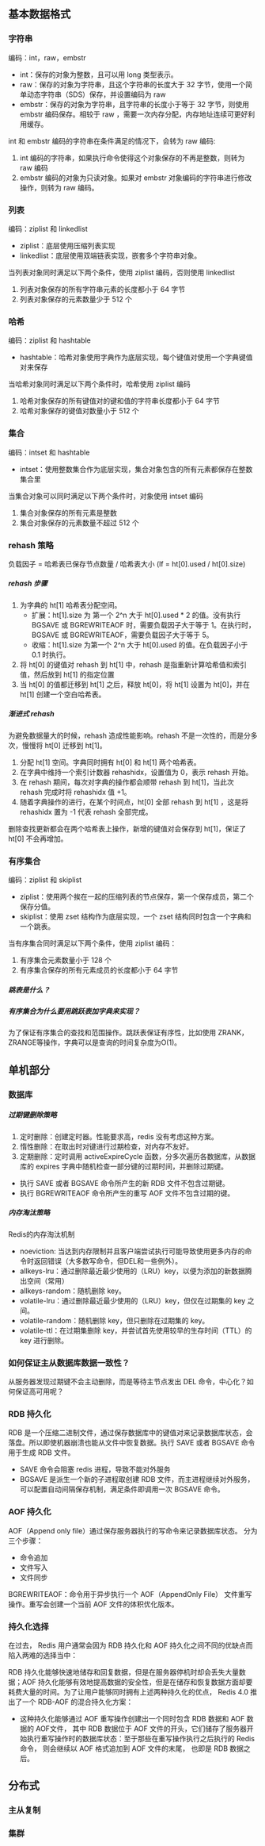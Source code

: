 ## 基本数据格式

### 字符串
编码：int，raw，embstr
- int：保存的对象为整数，且可以用 long 类型表示。
- raw：保存的对象为字符串，且这个字符串的长度大于 32 字节，使用一个简单动态字符串（SDS）保存，并设置编码为 raw
- embstr：保存的对象为字符串，且字符串的长度小于等于 32 字节，则使用 embstr 编码保存。相较于 raw ，需要一次内存分配，内存地址连续可更好利用缓存。

int 和 embstr 编码的字符串在条件满足的情况下，会转为 raw 编码:
1. int 编码的字符串，如果执行命令使得这个对象保存的不再是整数，则转为 raw 编码
2. embstr 编码的对象为只读对象。如果对 embstr 对象编码的字符串进行修改操作，则转为 raw 编码。

### 列表
编码：ziplist 和 linkedlist
- ziplist：底层使用压缩列表实现
- linkedlist：底层使用双端链表实现，嵌套多个字符串对象。

当列表对象同时满足以下两个条件，使用 ziplist 编码，否则使用 linkedlist
1. 列表对象保存的所有字符串元素的长度都小于 64 字节
2. 列表对象保存的元素数量少于 512 个

### 哈希
编码：ziplist 和 hashtable
- hashtable：哈希对象使用字典作为底层实现，每个键值对使用一个字典键值对来保存

当哈希对象同时满足以下两个条件时，哈希使用 ziplist 编码
1. 哈希对象保存的所有键值对的键和值的字符串长度都小于 64 字节
2. 哈希对象保存的键值对数量小于 512 个

### 集合
编码：intset 和 hashtable
- intset：使用整数集合作为底层实现，集合对象包含的所有元素都保存在整数集合里

当集合对象可以同时满足以下两个条件时，对象使用 intset 编码
1. 集合对象保存的所有元素是整数
2. 集合对象保存的元素数量不超过 512 个

### rehash 策略
负载因子 = 哈希表已保存节点数量 / 哈希表大小 (lf = ht[0].used / ht[0].size)

##### rehash 步骤
1. 为字典的 ht[1] 哈希表分配空间。
   - 扩展：ht[1].size 为 第一个 2^n 大于 ht[0].used * 2 的值。没有执行 BGSAVE 或 BGREWRITEAOF 时，需要负载因子大于等于 1。在执行时， BGSAVE 或 BGREWRITEAOF，需要负载因子大于等于 5。
   - 收缩：ht[1].size 为第一个 2^n 大于 ht[0].used 的值。在负载因子小于 0.1 时执行。
2. 将 ht[0] 的键值对 rehash 到 ht[1] 中，rehash 是指重新计算哈希值和索引值，然后放到 ht[1] 的指定位置
3. 当 ht[0] 的值都迁移到 ht[1] 之后，释放 ht[0]，将 ht[1] 设置为 ht[0]，并在 ht[1] 创建一个空白哈希表。

##### 渐进式 rehash
为避免数据量大的时候，rehash 造成性能影响。rehash 不是一次性的，而是分多次，慢慢将 ht[0] 迁移到 ht[1]。

1. 分配 ht[1] 空间。字典同时拥有 ht[0] 和 ht[1] 两个哈希表。
2. 在字典中维持一个索引计数器 rehashidx，设置值为 0，表示 rehash 开始。
3. 在 rehash 期间，每次对字典的操作都会顺带 rehash 到 ht[1]，当此次 rehash 完成时将 rehashidx 值 +1。
4. 随着字典操作的进行，在某个时间点，ht[0] 全部 rehash 到 ht[1] ，这是将 rehashidx 置为 -1 代表 rehash 全部完成。

删除查找更新都会在两个哈希表上操作，新增的键值对会保存到 ht[1]，保证了 ht[0] 不会再增加。


### 有序集合
编码：ziplist 和 skiplist
- ziplist：使用两个挨在一起的压缩列表的节点保存，第一个保存成员，第二个保存分值。
- skiplist：使用 zset 结构作为底层实现，一个 zset 结构同时包含一个字典和一个跳表。

当有序集合同时满足以下两个条件，使用 ziplist 编码：
1. 有序集合元素数量小于 128 个
2. 有序集合保存的所有元素成员的长度都小于 64 字节

##### 跳表是什么？

##### 有序集合为什么要用跳跃表加字典来实现？
为了保证有序集合的查找和范围操作。跳跃表保证有序性，比如使用 ZRANK，ZRANGE等操作，字典可以是查询的时间复杂度为O(1)。

## 单机部分
### 数据库

##### 过期键删除策略
1. 定时删除：创建定时器。性能要求高，redis 没有考虑这种方案。
2. 惰性删除：在取出时对键进行过期检查，对内存不友好。
3. 定期删除：定时调用 activeExpireCycle 函数，分多次遍历各数据库，从数据库的 expires 字典中随机检查一部分键的过期时间，并删除过期键。

- 执行 SAVE 或者 BGSAVE 命令所产生的新 RDB 文件不包含过期键。
- 执行 BGREWRITEAOF 命令所产生的重写 AOF 文件不包含过期的键。

##### 内存淘汰策略
Redis的内存淘汰机制
- noeviction: 当达到内存限制并且客户端尝试执行可能导致使用更多内存的命令时返回错误（大多数写命令，但DEL和一些例外）。
- allkeys-lru：通过删除最近最少使用的（LRU）key，以便为添加的新数据腾出空间（常用）
- allkeys-random：随机删除 key。
- volatile-lru：通过删除最近最少使用的（LRU）key，但仅在过期集的 key 之间。
- volatile-random：随机删除 key，但只删除在过期集的 key。
- volatile-ttl：在过期集删除 key，并尝试首先使用较早的生存时间（TTL）的 key 进行删除。


### 如何保证主从数据库数据一致性？
从服务器发现过期键不会主动删除，而是等待主节点发出 DEL 命令，中心化？如何保证高可用呢？

### RDB 持久化
RDB 是一个压缩二进制文件，通过保存数据库中的键值对来记录数据库状态，会落盘。所以即使机器崩溃也能从文件中恢复数据。执行 SAVE 或者 BGSAVE 命令用于生成 RDB 文件。
- SAVE 命令会阻塞 redis 进程，导致不能对外服务
- BGSAVE 是派生一个新的子进程取创建 RDB 文件，而主进程继续对外服务，可以配置自动间隔保存机制，满足条件即调用一次 BGSAVE 命令。

### AOF 持久化
AOF（Append only file）通过保存服务器执行的写命令来记录数据库状态。 分为三个步骤：
- 命令追加
- 文件写入
- 文件同步

BGREWRITEAOF：命令用于异步执行一个 AOF（AppendOnly File） 文件重写操作。重写会创建一个当前 AOF 文件的体积优化版本。

### 持久化选择
在过去， Redis 用户通常会因为 RDB 持久化和 AOF 持久化之间不同的优缺点而陷入两难的选择当中：

RDB 持久化能够快速地储存和回复数据，但是在服务器停机时却会丢失大量数据；AOF 持久化能够有效地提高数据的安全性，但是在储存和恢复数据方面却要耗费大量的时间。为了让用户能够同时拥有上述两种持久化的优点， Redis 4.0 推出了一个 RDB-AOF 的混合持久化方案： 
-  这种持久化能够通过 AOF 重写操作创建出一个同时包含 RDB 数据和 AOF 数据的 AOF文件， 其中 RDB 数据位于 AOF 文件的开头，它们储存了服务器开始执行重写操作时的数据库状态：至于那些在重写操作执行之后执行的 Redis 命令， 则会继续以 AOF 格式追加到 AOF 文件的末尾， 也即是 RDB 数据之后。

## 分布式

### 主从复制

### 集群


